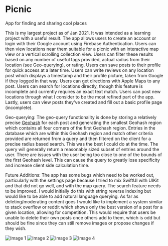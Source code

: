 # Picnic
App for finding and sharing cool places

This is my largest project as of Jan 2021. It was intended as a learning project with a useful result. The app allows users to create an account or login with their Google account using Firebase Authentication. Users can then view locations near them suitable for a picnic with an interactive map view or a vertical scrolling collection view. Users can filter these results based on any number of useful tags provided, actual radius from their location (see Geo-querying), or rating. Users can save posts to their profile for quick access at a later time. Users can write reviews on any location post which displays a timestamp and their profile picture, taken from Google if they logged in that way. Users can get directions with Apple Maps to any post. Users can search for locations directly, though this feature is incomplete and currently requires an exact text match. Users can post new locations through what I consider to be the most refined part of the app. Lastly, users can view posts they've created and fill out a basic profile page (incomplete).

Geo-querying:
The geo-query functionality is done by storing a relatively precise [Geohash](https://en.wikipedia.org/wiki/Geohash) for each post and generating the smallest Geohash region which contains all four corners of the first Geohash region. Entries in the database which are within this Geohash region and match other criteria provided are returned from a query and then filtered on the client for a precise radius based search. This was the best I could do at the time. The query will generally return a reasonably sized subset of entries around the user. There are issues with the user being too close to one of the bounds of the first Geohash level. This can cause the query to greatly lose specificity and increase client side calculation time.

Future Additions:
The app has some bugs which need to be worked out, particularly with the settings page because I tried to mix SwiftUI with UIKit and that did not go well, and with the map query. The search feature needs to be improved. I would initially do this with string reverse indexing but would like to be able to add natural language querying. As far as deleting/moderating content goes I would like to implement a system similar to stack overflow or reddit which shows only the best version of a post for a given location, allowing for competition. This would require that users be unable to delete their own posts once others add to them, which is odd but should be fine since they can still remove images or propose changes if they wish.

![Image 1](https://www.github.com/burns534/Picnic/IMG_1639.jpeg)
![Image 2](https://www.github.com/burns534/Picnic/IMG_1640.jpeg)
![Image 3](https://www.github.com/burns534/Picnic/IMG_1641.jpeg)
![Image 4](https://www.github.com/burns534/Picnic/IMG_1642.jpeg)


